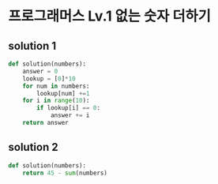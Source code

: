 # 프로그래머스 Lv.1 없는 숫자 더하기

## solution 1

```python
def solution(numbers):
    answer = 0
    lookup = [0]*10
    for num in numbers:
        lookup[num] +=1
    for i in range(10):
        if lookup[i] == 0:
            answer += i
    return answer
```

## solution 2

```python
def solution(numbers):
    return 45 - sum(numbers)
```